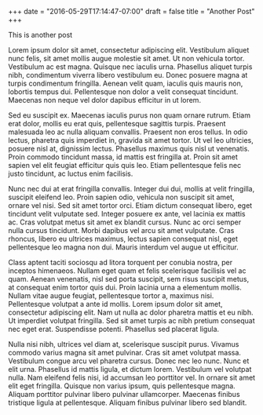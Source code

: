 +++
date = "2016-05-29T17:14:47-07:00"
draft = false
title = "Another Post"
+++

This is another post

Lorem ipsum dolor sit amet, consectetur adipiscing elit. Vestibulum aliquet nunc felis, sit amet mollis augue molestie sit amet. Ut non vehicula tortor. Vestibulum ac est magna. Quisque nec iaculis urna. Phasellus aliquet turpis nibh, condimentum viverra libero vestibulum eu. Donec posuere magna at turpis condimentum fringilla. Aenean velit quam, iaculis quis mauris non, lobortis tempus dui. Pellentesque non dolor a velit consequat tincidunt. Maecenas non neque vel dolor dapibus efficitur in ut lorem.

Sed eu suscipit ex. Maecenas iaculis purus non quam ornare rutrum. Etiam erat dolor, mollis eu erat quis, pellentesque sagittis turpis. Praesent malesuada leo ac nulla aliquam convallis. Praesent non eros tellus. In odio lectus, pharetra quis imperdiet in, gravida sit amet tortor. Ut vel leo ultricies, posuere nisl at, dignissim lectus. Phasellus maximus quis nisl ut venenatis. Proin commodo tincidunt massa, id mattis est fringilla at. Proin sit amet sapien vel elit feugiat efficitur quis quis leo. Etiam pellentesque felis nec justo tincidunt, ac luctus enim facilisis.

Nunc nec dui at erat fringilla convallis. Integer dui dui, mollis at velit fringilla, suscipit eleifend leo. Proin sapien odio, vehicula non suscipit sit amet, ornare vel nisi. Sed sit amet tortor orci. Etiam dictum consequat libero, eget tincidunt velit vulputate sed. Integer posuere ex ante, vel lacinia ex mattis ac. Cras volutpat metus sit amet ex blandit cursus. Nunc ac orci semper nulla cursus tincidunt. Morbi dapibus vel arcu sit amet vulputate. Cras rhoncus, libero eu ultrices maximus, lectus sapien consequat nisl, eget pellentesque leo magna non dui. Mauris interdum vel augue ut efficitur.

Class aptent taciti sociosqu ad litora torquent per conubia nostra, per inceptos himenaeos. Nullam eget quam et felis scelerisque facilisis vel ac quam. Aenean venenatis, nisl sed porta suscipit, sem risus suscipit metus, at consequat enim tortor quis dui. Proin lacinia urna a elementum mollis. Nullam vitae augue feugiat, pellentesque tortor a, maximus nisi. Pellentesque volutpat a ante id mollis. Lorem ipsum dolor sit amet, consectetur adipiscing elit. Nam ut nulla ac dolor pharetra mattis et eu nibh. Ut imperdiet volutpat fringilla. Sed sit amet turpis ac nibh pretium consequat nec eget erat. Suspendisse potenti. Phasellus sed placerat ligula.

Nulla nisi nibh, ultrices vel diam at, scelerisque suscipit purus. Vivamus commodo varius magna sit amet pulvinar. Cras sit amet volutpat massa. Vestibulum congue arcu vel pharetra cursus. Donec nec leo nunc. Nunc et elit urna. Phasellus id mattis ligula, et dictum lorem. Vestibulum vel volutpat nulla. Nam eleifend felis nisi, id accumsan leo porttitor vel. In ornare sit amet elit eget fringilla. Quisque non varius ipsum, quis pellentesque magna. Aliquam porttitor pulvinar libero pulvinar ullamcorper. Maecenas finibus tristique ligula at pellentesque. Aliquam finibus pulvinar libero sed blandit.